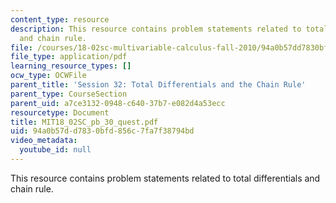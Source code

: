 ```yaml
---
content_type: resource
description: This resource contains problem statements related to total differentials
  and chain rule.
file: /courses/18-02sc-multivariable-calculus-fall-2010/94a0b57dd7830bfd856c7fa7f38794bd_MIT18_02SC_pb_30_quest.pdf
file_type: application/pdf
learning_resource_types: []
ocw_type: OCWFile
parent_title: 'Session 32: Total Differentials and the Chain Rule'
parent_type: CourseSection
parent_uid: a7ce3132-0948-c640-37b7-e082d4a53ecc
resourcetype: Document
title: MIT18_02SC_pb_30_quest.pdf
uid: 94a0b57d-d783-0bfd-856c-7fa7f38794bd
video_metadata:
  youtube_id: null
---
```

This resource contains problem statements related to total differentials and chain rule.

